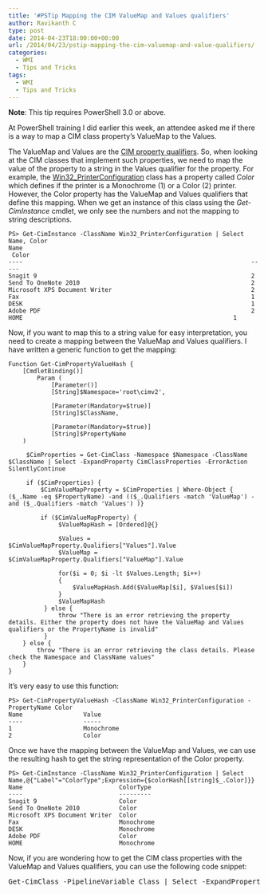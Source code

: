 ```yaml
---
title: '#PSTip Mapping the CIM ValueMap and Values qualifiers'
author: Ravikanth C
type: post
date: 2014-04-23T18:00:00+00:00
url: /2014/04/23/pstip-mapping-the-cim-valuemap-and-value-qualifiers/
categories:
  - WMI
  - Tips and Tricks
tags:
  - WMI
  - Tips and Tricks
---
```

**Note**: This tip requires PowerShell 3.0 or above.

At PowerShell training I did earlier this week, an attendee asked me if there is a way to map a CIM class property&#8217;s ValueMap to the Values.

The ValueMap and Values are the [CIM property qualifiers][1]. So, when looking at the CIM classes that implement such properties, we need to map the value of the property to a string in the Values qualifier for the property. For example, the [Win32_PrinterConfiguration][2] class has a property called _Color_ which defines if the printer is a Monochrome (1) or a Color (2) printer. However, the Color property has the ValueMap and Values qualifiers that define this mapping. When we get an instance of this class using the _Get-CimInstance_ cmdlet, we only see the numbers and not the mapping to string descriptions.

```
PS> Get-CimInstance -ClassName Win32_PrinterConfiguration | Select Name, Color
Name                                                                Color
----                                                                -----
Snagit 9                                                            2
Send To OneNote 2010                                                2
Microsoft XPS Document Writer                                       2
Fax                                                                 1
DESK                                                                1
Adobe PDF                                                           2
HOME 														   1
```

Now, if you want to map this to a string value for easy interpretation, you need to create a mapping between the ValueMap and Values qualifiers. I have written a generic function to get the mapping:


    Function Get-CimPropertyValueHash {
        [CmdletBinding()]
            Param (
                [Parameter()]
                [String]$Namespace='root\cimv2',
                
                [Parameter(Mandatory=$true)]
                [String]$ClassName,
    
                [Parameter(Mandatory=$true)]
                [String]$PropertyName
        )
    
         $CimProperties = Get-CimClass -Namespace $Namespace -ClassName $ClassName | Select -ExpandProperty CimClassProperties -ErrorAction SilentlyContinue
    
         if ($CimProperties) {
             $CimValueMapProperty = $CimProperties | Where-Object { ($_.Name -eq $PropertyName) -and (($_.Qualifiers -match 'ValueMap') -and ($_.Qualifiers -match 'Values') )}
    
             if ($CimValueMapProperty) {
                  $ValueMapHash = [Ordered]@{}
    
                  $Values = $CimValueMapProperty.Qualifiers["Values"].Value
                  $ValueMap = $CimValueMapProperty.Qualifiers["ValueMap"].Value
    
                  for($i = 0; $i -lt $Values.Length; $i++)
                  {
                      $ValueMapHash.Add($ValueMap[$i], $Values[$i])
                  }
                  $ValueMapHash
              } else {
                  throw "There is an error retrieving the property details. Either the property does not have the ValueMap and Values qualifiers or the PropertyName is invalid"
              }
     	} else {
          	throw "There is an error retrieving the class details. Please check the Namespace and ClassName values"
     	}
    }
It&#8217;s very easy to use this function:

```
PS> Get-CimPropertyValueHash -ClassName Win32_PrinterConfiguration -PropertyName Color
Name                 Value
----                 -----
1                    Monochrome
2                    Color
```

Once we have the mapping between the ValueMap and Values, we can use the resulting hash to get the string representation of the Color property.

```
PS> Get-CimInstance -ClassName Win32_PrinterConfiguration | Select Name,@{"Label"="ColorType";Expression={$colorHash[[string]$_.Color]}}
Name                           ColorType
----                           ---------
Snagit 9                       Color
Send To OneNote 2010           Color
Microsoft XPS Document Writer  Color
Fax                            Monochrome
DESK                           Monochrome
Adobe PDF                      Color
HOME                           Monochrome
```

Now, if you are wondering how to get the CIM class properties with the ValueMap and Values qualifiers, you can use the following code snippet:

<pre class="brush: powershell; title: ; notranslate" title="">Get-CimClass -PipelineVariable Class | Select -ExpandProperty CimClassProperties | Where-Object { $_.Qualifiers -match "ValueMap" -and $_.Qualifiers -match "Values" } | Select @{"Label"="ClassName";Expression={$Class.CimClassName}}, Name
</pre>

[1]: http://msdn.microsoft.com/en-us/library/aa393965(v=vs.85).aspx
[2]: http://msdn.microsoft.com/en-us/library/aa394364(v=vs.85).aspx